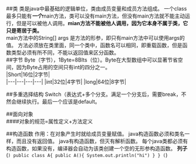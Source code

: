 ##类
类是java中最基础的逻辑单位，类由成员变量和成员方法组成。
一个class最多只能有***一个***main方法，类可以没有main方法，但没有main方法就不能主动运行，但是可以被他人调用。**mian方法不能被他人调用，因为它本身不属于类，它只是寄居于类。**  
main方法中的String[] args 是方法的形参，即只有main方法中可以使用args的值。
方法必须放在类里面，同一个类中，函数名可以相同，即重载函数，但是函数类型必须有所不同，不能以返回值来区分函数。  
##字节
Byte（字节），1Byte=8BIts（位）。Byte在大型数组中可以显著节省空间，因为Byte占用的空间只有int的四分之一。  
|Short|16位|2字节|  
|---|---|---|---| 
|int|32位|4字节|
|long|64位|8字节|

##多重选择结构
Switch（表达式+多个分支。满足一个分支后，需要break，不然会继续执行。最后一个应该是default。

##面向对象  
####对象的规范=属性定义+方法定义

##构造函数
作用：在对象产生时就给成员变量赋值。
java构造函数必须和类名一样，而且没有返回值。
java有构造函数，但灭有解析函数。
每个java类都必须有构造函数，如果没有，编译器会自动为该类创建一个空的无形参构造函数。
**列子**
(```)
		public class A{
		public A(){
		System.out.println("hi")
		}
		}
(```)

